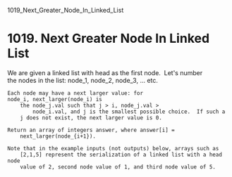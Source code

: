 1019_Next_Greater_Node_In_Linked_List
# 1019. Next Greater Node In Linked List

We are given a linked list with head as the first node.  Let's
        number the nodes in the list: node_1, node_2, node_3, ... etc.

    Each node may have a next larger value: for node_i, next_larger(node_i) is
        the node_j.val such that j > i, node_j.val >
            node_i.val, and j is the smallest possible choice.  If such a
        j does not exist, the next larger value is 0.

    Return an array of integers answer, where answer[i] =
        next_larger(node_{i+1}).

    Note that in the example inputs (not outputs) below, arrays such as
        [2,1,5] represent the serialization of a linked list with a head node
        value of 2, second node value of 1, and third node value of 5.